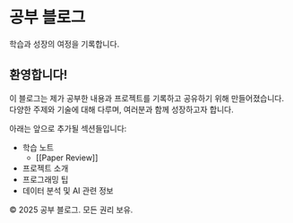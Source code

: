    

# 공부 블로그

학습과 성장의 여정을 기록합니다.

## 환영합니다!

이 블로그는 제가 공부한 내용과 프로젝트를 기록하고 공유하기 위해 만들어졌습니다. 다양한 주제와 기술에 대해 다루며, 여러분과 함께 성장하고자 합니다.

아래는 앞으로 추가될 섹션들입니다:

- 학습 노트
	- [[Paper Review]]
- 프로젝트 소개
- 프로그래밍 팁
- 데이터 분석 및 AI 관련 정보

© 2025 공부 블로그. 모든 권리 보유.